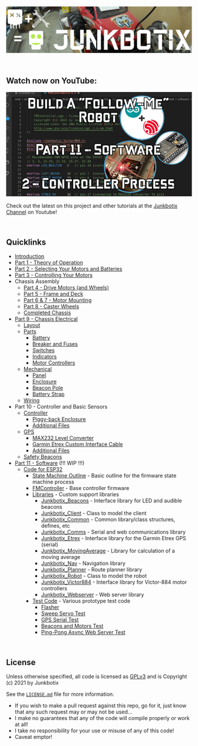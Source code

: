 ![Junkbotix Banner](./images/banner-1024px.jpg)

<br>

## Watch now on YouTube:

[![Part 11.3](./software/images/title-720px.jpg)](https://www.youtube.com/watch?v=0h4uTKU97Yo)

Check out the latest on this project and other tutorials at the [Junkbotix Channel](https://www.youtube.com/channel/UCNxQ47xBEYjD-mey_lxj9Aw) on Youtube!

<br>

## Quicklinks

* [Introduction](./introduction)
* [Part 1 - Theory of Operation](./theory-of-operation)
* [Part 2 - Selecting Your Motors and Batteries](./motors-and-batteries)
* [Part 3 - Controlling Your Motors](./motor-control)
* Chassis Assembly
  * [Part 4 - Drive Motors (and Wheels)](./chassis-assembly/drive-motors)
  * [Part 5 - Frame and Deck](./chassis-assembly/frame)
  * [Part 6 & 7 - Motor Mounting](./chassis-assembly/motor-mounting)
  * [Part 8 - Caster Wheels](./chassis-assembly/caster-wheels)
  * [Completed Chassis](./chassis-assembly/completed)
* [Part 9 - Chassis Electrical](./chassis-electrical)
  * [Layout](./chassis-electrical/layout)
  * [Parts](./chassis-electrical/parts)
    * [Battery](./chassis-electrical/parts/battery)
    * [Breaker and Fuses](./chassis-electrical/parts/fuses)
    * [Switches](./chassis-electrical/parts/switches)
    * [Indicators](./chassis-electrical/parts/indicators)
    * [Motor Controllers](./chassis-electrical/parts/motor-controllers)
  * [Mechanical](./chassis-electrical/mechanical)
    * [Panel](./chassis-electrical/mechanical/panel)
    * [Enclosure](./chassis-electrical/mechanical/enclosure)
    * [Beacon Pole](./chassis-electrical/mechanical/beacon-pole)
    * [Battery Strap](./chassis-electrical/mechanical/battery-strap)
  * [Wiring](./chassis-electrical/wiring)
* Part 10 - Controller and Basic Sensors
  * [Controller](./controller)
    * [Piggy-back Enclosure](./controller/enclosure)
    * [Additional Files](./controller/files)
  * [GPS](./gps)
    * [MAX232 Level Converter](./gps/max232)
    * [Garmin Etrex Custom Interface Cable](./gps/interface-cable)
    * [Additional Files](./gps/files)
  * [Safety Beacons](./safety-beacons)
* [Part 11 - Software](./software) (!!! WIP !!!)
  * [Code for ESP32](./software/esp32)
    * [State Machine Outline](./software/esp32/files/STATE-MACHINE-OUTLINE.md) - Basic outline for the firmware state machine process
    * [FMController](./software/esp32/FMController) - Base controller firmware
    * [Libraries](./software/esp32/libraries) - Custom support libraries
      * [Junkbotix_Beacons](./software/esp32/libraries/Junkbotix_Beacons) - Interface library for LED and audible beacons
      * [Junkbotix_Client](./software/esp32/libraries/Junkbotix_Client) - Class to model the client
      * [Junkbotix_Common](./software/esp32/libraries/Junkbotix_Common) - Common library/class structures, defines, etc
      * [Junkbotix_Comms](./software/esp32/libraries/Junkbotix_Comms) - Serial and web communications library
      * [Junkbotix_Etrex](./software/esp32/libraries/Junkbotix_Etrex) - Interface library for the Garmin Etrex GPS (serial)
      * [Junkbotix_MovingAverage](./software/esp32/libraries/Junkbotix_MovingAverage) - Library for calculation of a moving average
      * [Junkbotix_Nav](./software/esp32/libraries/Junkbotix_Nav) - Navigation library
      * [Junkbotix_Planner](./software/esp32/libraries/Junkbotix_Planner) - Route planner library
      * [Junkbotix_Robot](./software/esp32/libraries/Junkbotix_Robot) - Class to model the robot
      * [Junkbotix_Victor884](./software/esp32/libraries/Junkbotix_Victor884) - Interface library for Victor-884 motor controllers
      * [Junkbotix_Webserver](./software/esp32/libraries/Junkbotix_Webserver) - Web server library
    * [Test Code](./software/esp32/tests) - Various prototype test code
      * [Flasher](./software/esp32/tests/flasher)
      * [Sweep Servo Test](./software/esp32/tests/sweep-servo-test)
      * [GPS Serial Test](./software/esp32/tests/gps-serial-test)
      * [Beacons and Motors Test](./software/esp32/tests/beacons-motors-test)
      * [Ping-Pong Async Web Server Test](./software/esp32/tests/pingpong-asyncwebserver-test)

<br>

## License

Unless otherwise specified, all code is licensed as [GPLv3](http://www.gnu.org/licenses/gpl-3.0.en.html) and is Copyright (c) 2021 by Junkbotix

See the [`LICENSE.md`](./LICENSE.md) file for more information.

* If you wish to make a pull request against this repo, go for it, just know that any such request may or may not be used...
* I make no guarantees that any of the code will compile properly or work at all!
* I take no responsibility for your use or misuse of any of this code!
* Caveat emptor!